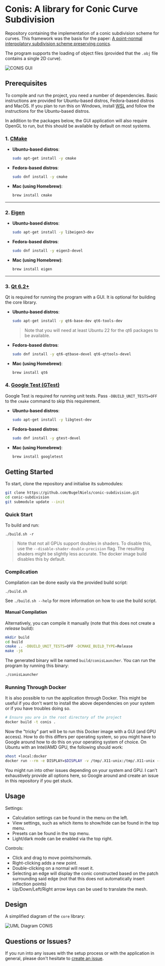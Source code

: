 # Conis: A library for Conic Curve Subdivision

Repository containing the implementation of a conic subdivision scheme for curves. This framework was the basis for the paper: [A point-normal interpolatory subdivision scheme preserving conics](https://doi.org/10.1016/j.cagd.2024.102347).

The program supports the loading of object files (provided that the `.obj` file contains a single 2D curve).

![CONIS GUI](assets/conis_screenshot.png)

## Prerequisites

To compile and run the project, you need a number of dependencies. Basic instructions are provided for Ubuntu-based distros, Fedora-based distros and MacOS. If you plan to run this on Windows, install [WSL](https://learn.microsoft.com/en-us/windows/wsl/install) and follow the instructions for the Ubuntu-based distros.

In addition to the packages below, the GUI application will also require OpenGL to run, but this should be available by default on most systems.

### 1. [CMake](https://cmake.org/)

- **Ubuntu-based distros**:

     ```bash
     sudo apt-get install -y cmake
     ```

- **Fedora-based distros**:

     ```bash
     sudo dnf install -y cmake
     ```

- **Mac (using Homebrew)**:

     ```bash
     brew install cmake
     ```

---

### 2. [Eigen](https://eigen.tuxfamily.org/index.php?title=Main_Page)

- **Ubuntu-based distros**:

     ```bash
     sudo apt-get install -y libeigen3-dev
     ```

- **Fedora-based distros**:

     ```bash
     sudo dnf install -y eigen3-devel
     ```

- **Mac (using Homebrew)**:

     ```bash
     brew install eigen
     ```

---

### 3. [Qt 6.2+](https://www.qt.io/)

   Qt is required for running the program with a GUI. It is optional for building the core library.

- **Ubuntu-based distros**:

     ```bash
     sudo apt-get install -y qt6-base-dev qt6-tools-dev
     ```

     > Note that you will need at least Ubuntu 22 for the qt6 packages to be available.

- **Fedora-based distros**:

     ```bash
     sudo dnf install -y qt6-qtbase-devel qt6-qttools-devel
     ```

- **Mac (using Homebrew)**:

     ```bash
     brew install qt6
     ```

### 4. [Google Test (GTest)](https://github.com/google/googletest)

   Google Test is required for running unit tests. Pass `-DBUILD_UNIT_TESTS=OFF` to the `cmake` command to skip this requirement.

- **Ubuntu-based distros**:

     ```bash
     sudo apt-get install -y libgtest-dev
     ```

- **Fedora-based distros**:

     ```bash
     sudo dnf install -y gtest-devel
     ```

- **Mac (using Homebrew)**:

     ```bash
     brew install googletest
     ```

## Getting Started

To start, clone the repository and initialise its submodules:

```bash
git clone https://github.com/BugelNiels/conic-subdivision.git
cd conic-subdivision
git submodule update --init
```

### Quick Start

To build and run:

```shell
./build.sh -r
```

> Note that not all GPUs support doubles in shaders. To disable this, use the `--disable-shader-double-precision` flag. The resulting shaders might be slightly less accurate. The docker image build disables this by default.

### Compilcation

Compilation can be done easily via the provided build script:

```shell
./build.sh
```

See `./build.sh --help` for more information on how to use the build script.

#### Manual Compilation

Alternatively, you can compile it manually (note that this does not create a _release_ build):

```bash
mkdir build
cd build
cmake .. -DBUILD_UNIT_TESTS=OFF -DCMAKE_BUILD_TYPE=Release
make -j6
```

The generated binary will be named `build/conisLauncher`. You can run the program by running this binary:

```sh
./conisLauncher
```

### Running Through Docker

It is also possible to run the application through Docker. This might be useful if you don't want to install the above dependencies on your system or if you have troubles doing so.

```bash
# Ensure you are in the root directory of the project
docker build -t conis .
```

Now the "tricky" part will be to run this Docker image with a GUI (and GPU access). How to do this differs per operating system, so you might have to Google around how to do this on your operating system of choice. On Ubuntu with an Intel/AMD GPU, the following should work:

```bash
xhost +local:docker
docker run --rm -e DISPLAY=$DISPLAY -v /tmp/.X11-unix:/tmp/.X11-unix --device /dev/dri conis:latest
```

You might run into other issues depending on your system and GPU. I can't exhaustively provide all options here, so Google around and create an issue in this repository if you get stuck.

## Usage

Settings:

- Calculation settings can be found in the menu on the left.
- View settings, such as which items to show/hide can be found in the top menu.
- Presets can be found in the top menu.
- Light/dark mode can be enabled via the top right.

Controls:

- Click and drag to move points/normals.
- Right-clicking adds a new point.
- Double-clicking on a normal will reset it.
- Selecting an edge will display the conic constructed based on the patch surrounding said edge (not that this does not automatically insert inflection points)
- Up/Down/Left/Right arrow keys can be used to translate the mesh.

## Design

A simplified diagram of the `core` library:

![UML Diagram CONIS](assets/conis-uml.png)

## Questions or Issues?

If you run into any issues with the setup process or with the application in general, please don't hesitate to [create an issue](https://github.com/BugelNiels/conic-subdivision/issues/new/choose).
